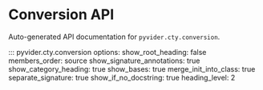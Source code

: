 # Conversion API

Auto-generated API documentation for `pyvider.cty.conversion`.

::: pyvider.cty.conversion
    options:
      show_root_heading: false
      members_order: source
      show_signature_annotations: true
      show_category_heading: true
      show_bases: true
      merge_init_into_class: true
      separate_signature: true
      show_if_no_docstring: true
      heading_level: 2
